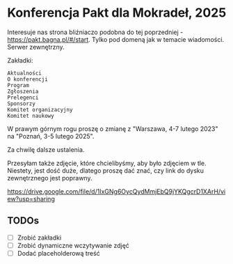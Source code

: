 # Konferencja Pakt dla Mokradeł, 2025

Interesuje nas strona bliźniaczo podobna do tej poprzedniej -https://pakt.bagna.pl/#/start. Tylko pod domeną jak w temacie wiadomości. Serwer zewnętrzny.

Zakładki:

    Aktualności
    O konferencji
    Program
    Zgłoszenia
    Prelegenci
    Sponsorzy
    Komitet organizacyjny
    Komitet naukowy


W prawym górnym rogu proszę o zmianę z "Warszawa, 4-7 lutego 2023" na "Poznań, 3-5 lutego 2025".

Za chwilę dalsze ustalenia.

 Przesyłam także zdjęcie, które chcielibyśmy, aby było zdjęciem w tle. Niestety, jest dość duże, dlatego proszę dać znać, czy link do dysku zewnętrznego jest poprawny.

https://drive.google.com/file/d/1IxGNg6OycQydMmjEbQ9jYKQgcrD1XArH/view?usp=sharing

## TODOs

- [ ] Zrobić zakładki
- [ ] Zrobić dynamiczne wczytywanie zdjęć
- [ ] Dodać placeholderową treść